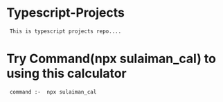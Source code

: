 # Typescript-Projects

     This is typescript projects repo....

# Try Command(npx sulaiman_cal) to using this calculator

     command :-  npx sulaiman_cal
